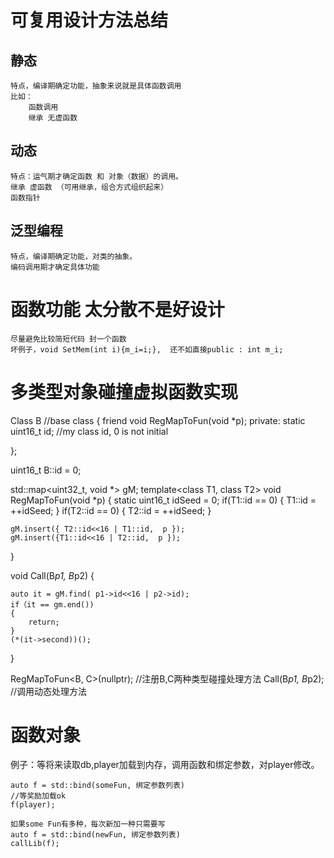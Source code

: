 
# 可复用设计方法总结
## 静态
	特点，编译期确定功能，抽象来说就是具体函数调用
	比如：
		函数调用
		继承 无虚函数

## 动态
	特点：运气期才确定函数 和 对象（数据）的调用。
	继承 虚函数 （可用继承，组合方式组织起来）
	函数指针
	
## 泛型编程
	特点，编译期确定功能，对类的抽象。
	编码调用期才确定具体功能

# 函数功能 太分散不是好设计
	尽量避免比较简短代码 封一个函数
	坏例子，void SetMem(int i){m_i=i;},  还不如直接public : int m_i;

# 多类型对象碰撞虚拟函数实现

Class B //base class
{
friend void RegMapToFun(void *p);
	private:
		static uint16_t id; //my class id, 0 is not initial

};

uint16_t B::id = 0;


std::map<uint32_t, void *> gM;
template<class T1,  class T2>
void RegMapToFun(void *p)
{
	static uint16_t idSeed = 0;
	if(T1::id == 0)
	{
		T1::id = ++idSeed;
	}
	if(T2::id == 0)
	{
		T2::id = ++idSeed;
	}

	gM.insert({ T2::id<<16 | T1::id,  p });
	gM.insert({T1::id<<16 | T2::id,  p });
}

void Call(B*p1, B*p2)
{

	auto it = gM.find( p1->id<<16 | p2->id);
	if（it == gm.end())
	{
		return;
	}
	(*(it->second))();
}

RegMapToFun<B, C>(nullptr); //注册B,C两种类型碰撞处理方法
Call(B*p1, B*p2); //调用动态处理方法

# 函数对象
例子：等将来读取db,player加载到内存，调用函数和绑定参数，对player修改。

	auto f = std::bind(someFun, 绑定参数列表)
	//等奖励加载ok
	f(player);

	如果some Fun有多种，每次新加一种只需要写
	auto f = std::bind(newFun, 绑定参数列表)
	callLib(f);